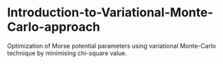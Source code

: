 # Introduction-to-Variational-Monte-Carlo-approach
Optimization of Morse potential parameters using variational Monte-Carlo technique by minimising chi-square value. 

